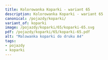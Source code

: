 ```yaml
---
title: Kolorowanka Koparki - wariant 65
description: Kolorowanka Koparki - wariant 65
canonical: /pojazdy/koparki/
variant_of: koparki
image: /pojazdy/koparki/65/koparki-65.svg
pdf: /pojazdy/koparki/65/koparki-65.pdf
alt: "Malowanka koparki do druku A4"
tags:
- pojazdy
- koparki
---
```

